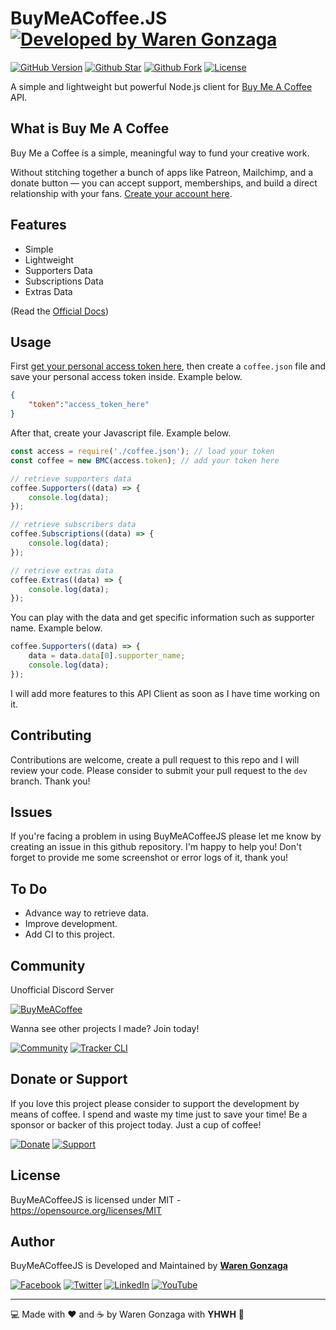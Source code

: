 # BuyMeACoffee.JS [![Developed by Waren Gonzaga](https://img.shields.io/badge/Developed%20by-Waren%20Gonzaga-blue.svg?longCache=true&style=for-the-badge)](https://github.com/warengonzaga)

[![GitHub Version](https://img.shields.io/github/release/WarenGonzaga/buymeacoffee.js.svg?style=for-the-badge)](https://github.com/WarenGonzaga/buymeacoffee.js/) [![Github Star](https://img.shields.io/github/stars/WarenGonzaga/buymeacoffee.js.svg?style=for-the-badge)](https://github.com/WarenGonzaga/buymeacoffee.js) [![Github Fork](https://img.shields.io/github/forks/WarenGonzaga/buymeacoffee.js.svg?style=for-the-badge)](https://github.com/WarenGonzaga/buymeacoffee.js) [![License](https://img.shields.io/github/license/WarenGonzaga/buymeacoffee.js.svg?style=for-the-badge)](https://github.com/WarenGonzaga/buymeacoffee.js)

A simple and lightweight but powerful Node.js client for [Buy Me A Coffee](https://buymeacoff.ee/?via=WarenGonzaga) API.

## What is Buy Me A Coffee

Buy Me a Coffee is a simple, meaningful way to fund your creative work.

Without stitching together a bunch of apps like Patreon, Mailchimp, and a donate button — you can accept support, memberships, and build a direct relationship with your fans. [Create your account here](https://buymeacoff.ee/?via=WarenGonzaga).

## Features

- Simple
- Lightweight
- Supporters Data
- Subscriptions Data
- Extras Data

(Read the [Official Docs](http://developers.buymeacoffee.com))

## Usage

First [get your personal access token here](http://developers.buymeacoffee.com/dashboard), then create a ``coffee.json`` file and save your personal access token inside. Example below.

```json
{
    "token":"access_token_here"
}
```

After that, create your Javascript file. Example below.

```js
const access = require('./coffee.json'); // load your token
const coffee = new BMC(access.token); // add your token here

// retrieve supporters data
coffee.Supporters((data) => {
    console.log(data);
});

// retrieve subscribers data
coffee.Subscriptions((data) => {
    console.log(data);
});

// retrieve extras data
coffee.Extras((data) => {
    console.log(data);
});
```

You can play with the data and get specific information such as supporter name. Example below.

```js
coffee.Supporters((data) => {
    data = data.data[0].supporter_name;
    console.log(data);
});
```

I will add more features to this API Client as soon as I have time working on it.

## Contributing

Contributions are welcome, create a pull request to this repo and I will review your code. Please consider to submit your pull request to the ```dev``` branch. Thank you!

## Issues

If you're facing a problem in using BuyMeACoffeeJS please let me know by creating an issue in this github repository. I'm happy to help you! Don't forget to provide me some screenshot or error logs of it, thank you!

## To Do

- Advance way to retrieve data.
- Improve development.
- Add CI to this project.

## Community

Unofficial Discord Server

[![BuyMeACoffee](https://discordapp.com/api/guilds/764424624032841748/widget.png?style=banner1)](https://discord.link/buymeacoffee)

Wanna see other projects I made? Join today!

[![Community](https://discordapp.com/api/guilds/659684980137656340/widget.png?style=banner2)](https://discord.io/warengonzaga) [![Tracker CLI](https://discordapp.com/api/guilds/694612151444439081/widget.png?style=banner2)](https://discord.io/trackercli)

## Donate or Support

If you love this project please consider to support the development by means of coffee. I spend and waste my time just to save your time! Be a sponsor or backer of this project today. Just a cup of coffee!

[![Donate](https://img.shields.io/badge/Donate-PayPal-blue.svg?style=for-the-badge)](https://paypal.me/warengonzagaofficial) [![Support](https://img.shields.io/badge/Support-Buy%20Me%20A%20Coffee-orange.svg?style=for-the-badge)](https://buymeacoff.ee/warengonzaga)

## License

BuyMeACoffeeJS is licensed under MIT - <https://opensource.org/licenses/MIT>

## Author

BuyMeACoffeeJS is Developed and Maintained by **[Waren Gonzaga](https://github.com/warengonzaga)**

[![Facebook](https://img.shields.io/badge/facebook-%231877F2.svg?&style=for-the-badge&logo=facebook&logoColor=white)](https://facebook.com/warengonzagaofficial) [![Twitter](https://img.shields.io/badge/twitter-%231DA1F2.svg?&style=for-the-badge&logo=twitter&logoColor=white)](https://twitter.com/warengonzaga) [![LinkedIn](https://img.shields.io/badge/linkedin-%230077B5.svg?&style=for-the-badge&logo=linkedin&logoColor=white)](https://linkedin.com/in/warengonzagaofficial) [![YouTube](https://img.shields.io/badge/youtube-%23FF0000.svg?&style=for-the-badge&logo=youtube&logoColor=white)](https://youtube.com/warengonzaga)

---

:computer: Made with :heart: and :coffee: by Waren Gonzaga with **YHWH** :pray:
